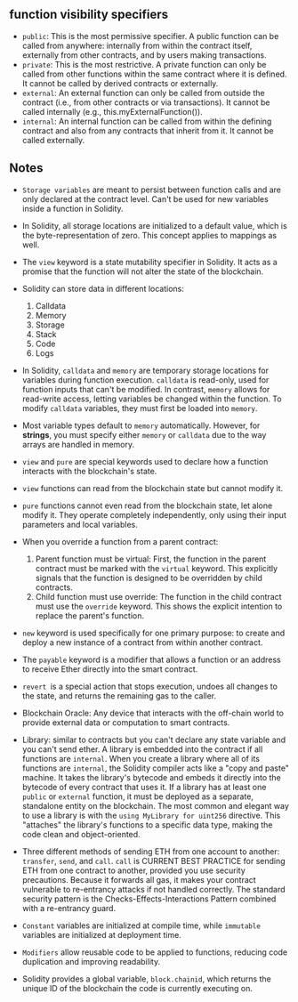 ## function visibility specifiers

* `public`: This is the most permissive specifier. A public function can be called from anywhere: internally from within the contract itself, externally from other contracts, and by users making transactions.
* `private`: This is the most restrictive. A private function can only be called from other functions within the same contract where it is defined. It cannot be called by derived contracts or externally.
* `external`: An external function can only be called from outside the contract (i.e., from other contracts or via transactions). It cannot be called internally (e.g., this.myExternalFunction()).
* `internal`: An internal function can be called from within the defining contract and also from any contracts that inherit from it. It cannot be called externally.

## Notes

* `Storage variables` are meant to persist between function calls and are only declared at the contract level. Can't be used for new variables inside a function in Solidity.
* In Solidity, all storage locations are initialized to a default value, which is the byte-representation of zero. This concept applies to mappings as well.

* The `view` keyword is a state mutability specifier in Solidity. It acts as a promise that the function will not alter the state of the blockchain.

* Solidity can store data in different locations:
  1. Calldata
  2. Memory
  3. Storage
  4. Stack
  5. Code
  6. Logs

* In Solidity, `calldata` and `memory` are temporary storage locations for variables during function execution. `calldata` is read-only, used for function inputs that can't be modified. In contrast, `memory` allows for read-write access, letting variables be changed within the function. To modify `calldata` variables, they must first be loaded into `memory`.
* Most variable types default to `memory` automatically. However, for **strings**, you must specify either `memory` or `calldata` due to the way arrays are handled in memory.

* `view` and `pure` are special keywords used to declare how a function interacts with the blockchain's state.
* `view` functions can read from the blockchain state but cannot modify it.
* `pure` functions cannot even read from the blockchain state, let alone modify it. They operate completely independently, only using their input parameters and local variables.

* When you override a function from a parent contract:
    1. Parent function must be virtual: First, the function in the parent contract must be marked with the `virtual` keyword. This explicitly signals that the function is designed to be overridden by child contracts.
    2. Child function must use override: The function in the child contract must use the `override` keyword. This shows the explicit intention to replace the parent's function.

* `new` keyword is used specifically for one primary purpose: to create and deploy a new instance of a contract from within another contract.

* The `payable` keyword is a modifier that allows a function or an address to receive Ether directly into the smart contract.

* `revert `is a special action that stops execution, undoes all changes to the state, and returns the remaining gas to the caller.

* Blockchain Oracle: Any device that interacts with the off-chain world to provide external data or computation to smart contracts.

* Library: similar to contracts but you can't declare any state variable and you can't send ether. A library is embedded into the contract if all functions are `internal`. 
When you create a library where all of its functions are `internal`, the Solidity compiler acts like a "copy and paste" machine. It takes the library's bytecode and embeds it directly into the bytecode of every contract that uses it.
If a library has at least one `public` or `external` function, it must be deployed as a separate, standalone entity on the blockchain.
The most common and elegant way to use a library is with the `using MyLibrary for uint256` directive. This "attaches" the library's functions to a specific data type, making the code clean and object-oriented.

* Three different methods of sending ETH from one account to another: `transfer`, `send`, and `call`. `call` is CURRENT BEST PRACTICE for sending ETH from one contract to another, provided you use security precautions. Because it forwards all gas, it makes your contract vulnerable to re-entrancy attacks if not handled correctly. The standard security pattern is the Checks-Effects-Interactions Pattern combined with a re-entrancy guard.

* `Constant` variables are initialized at compile time, while `immutable` variables are initialized at deployment time.

* `Modifiers` allow reusable code to be applied to functions, reducing code duplication and improving readability.

* Solidity provides a global variable, `block.chainid`, which returns the unique ID of the blockchain the code is currently executing on.
